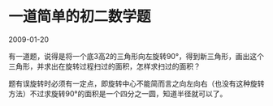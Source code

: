 # 一道简单的初二数学题
2009-01-20


有一道题，说得是将一个底3高2的三角形向左旋转90°，得到新三角形，画出这个三角形，并求出在旋转过程扫过的面积，怎样求扫过的面积？


题有误旋转时必须有一定点，即旋转中心不能简而言之向左向右（也没有这种旋转方法）不过求旋转90°的面积是一个四分之一圆，知道半径就可以了。
